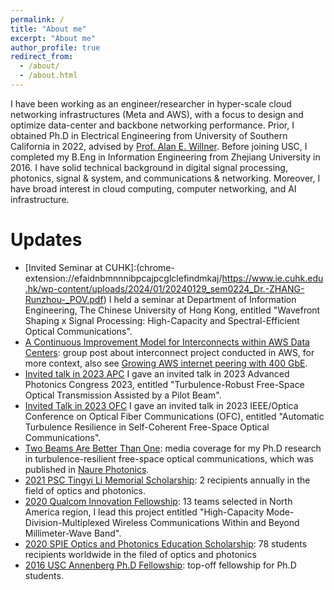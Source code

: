 ```yaml
---
permalink: /
title: "About me"
excerpt: "About me"
author_profile: true
redirect_from: 
  - /about/
  - /about.html
---
```


I have been working as an engineer/researcher in hyper-scale cloud networking infrastructures (Meta and AWS), with a focus to design and optimize data-center and backbone networking performance. Prior, I obtained Ph.D in Electrical Engineering from University of Southern California in 2022, advised by [Prof. Alan E. Willner](https://ee.usc.edu/~willner/). Before joining USC, I completed my B.Eng in Information Engineering from Zhejiang University in 2016. I have solid technical background in digital signal processing, photonics, signal & system, and communications & networking. Moreover, I have broad interest in cloud computing, computer networking, and AI infrastructure.

Updates
============================
* [Invited Seminar at CUHK]:(chrome-extension://efaidnbmnnnibpcajpcglclefindmkaj/https://www.ie.cuhk.edu.hk/wp-content/uploads/2024/01/20240129_sem0224_Dr.-ZHANG-Runzhou-_POV.pdf) I held a seminar at Department of Information Engineering, The Chinese University of Hong Kong, entitled "Wavefront Shaping x Signal Processing: High-Capacity and Spectral-Efficient Optical Communications".
* [A Continuous Improvement Model for Interconnects within AWS Data Centers](https://aws.amazon.com/blogs/networking-and-content-delivery/a-continuous-improvement-model-for-interconnects-within-aws-data-centers/): group post about interconnect project conducted in AWS, for more context, also see [Growing AWS internet peering with 400 GbE](https://aws.amazon.com/blogs/networking-and-content-delivery/growing-aws-internet-peering-with-400-gbe/).
* [Invited talk in 2023 APC](https://opg.optica.org/abstract.cfm?uri=Networks-2023-NeM4B.3) I gave an invited talk in 2023 Advanced Photonics Congress 2023, entitled "Turbulence-Robust Free-Space Optical Transmission Assisted by a Pilot Beam".
* [Invited Talk in 2023 OFC](https://opg.optica.org/abstract.cfm?uri=OFC-2023-M1J.4) I gave an invited talk in 2023 IEEE/Optica Conference on Optical Fiber Communications (OFC), entitled "Automatic Turbulence Resilience in Self-Coherent Free-Space Optical Communications".
* [Two Beams Are Better Than One](https://viterbischool.usc.edu/news/2021/10/two-beams-are-better-than-one/): media coverage for my Ph.D research in turbulence-resilient free-space optical communications, which was published in [Naure Photonics](https://www.nature.com/articles/s41566-021-00877-w).
* [2021 PSC Tingyi Li Memorial Scholarship](https://psc-sc.org/tingye-li-memorial-scholarship-announcement-and-winners/): 2 recipients annually in the field of optics and photonics.
* [2020 Qualcom Innovation Fellowship](https://www.qualcomm.com/research/university-relations/innovation-fellowship): 13 teams selected in North America region, I lead this project entitled "High-Capacity Mode-Division-Multiplexed Wireless Communications Within and Beyond Millimeter-Wave Band".
* [2020 SPIE Optics and Photonics Education Scholarship](https://spie.org/Documents/Courses/Education_Outreach/Scholarships/2020/Runzhou-Zhang-PR20.pdf): 78 students recipients worldwide in the filed of optics and photonics
* [2016 USC Annenberg Ph.D Fellowship](https://graduateschool.usc.edu/fellowships/fellowships-for-phd-students/): top-off fellowship for Ph.D students.
